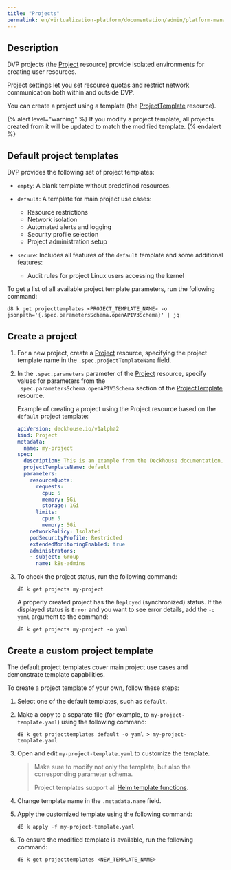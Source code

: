 ```yaml
---
title: "Projects"
permalink: en/virtualization-platform/documentation/admin/platform-management/access-control/projects.html
---
```


## Description

DVP projects (the [Project](../../reference/cr/project.html) resource) provide isolated environments for creating user resources.

Project settings let you set resource quotas and restrict network communication both within and outside DVP.

You can create a project using a template (the [ProjectTemplate](../../reference/cr/projecttemplate.html) resource).

{% alert level="warning" %}
If you modify a project template, all projects created from it will be updated to match the modified template.
{% endalert %}

## Default project templates

DVP provides the following set of project templates:

- `empty`: A blank template without predefined resources.

- `default`: A template for main project use cases:
  - Resource restrictions
  - Network isolation
  - Automated alerts and logging
  - Security profile selection
  - Project administration setup

- `secure`: Includes all features of the `default` template and some additional features:
  - Audit rules for project Linux users accessing the kernel

To get a list of all available project template parameters, run the following command:

```shell
d8 k get projecttemplates <PROJECT_TEMPLATE_NAME> -o jsonpath='{.spec.parametersSchema.openAPIV3Schema}' | jq
```

## Create a project

1. For a new project, create a [Project](../../reference/cr/project.html) resource, specifying the project template name in the `.spec.projectTemplateName` field.
1. In the `.spec.parameters` parameter of the [Project](../../reference/cr/project.html) resource, specify values for parameters from the `.spec.parametersSchema.openAPIV3Schema` section of the [ProjectTemplate](../../reference/cr/projecttemplate.html) resource.

    Example of creating a project using the Project resource based on the `default` project template:

    ```yaml
    apiVersion: deckhouse.io/v1alpha2
    kind: Project
    metadata:
      name: my-project
    spec:
      description: This is an example from the Deckhouse documentation.
      projectTemplateName: default
      parameters:
        resourceQuota:
          requests:
            cpu: 5
            memory: 5Gi
            storage: 1Gi
          limits:
            cpu: 5
            memory: 5Gi
        networkPolicy: Isolated
        podSecurityProfile: Restricted
        extendedMonitoringEnabled: true
        administrators:
        - subject: Group
          name: k8s-admins
    ```

1. To check the project status, run the following command:

    ```shell
    d8 k get projects my-project
    ```

    A properly created project has the `Deployed` (synchronized) status.
    If the displayed status is `Error` and you want to see error details,
    add the `-o yaml` argument to the command:

    ```shell
    d8 k get projects my-project -o yaml
    ```

## Create a custom project template

The default project templates cover main project use cases and demonstrate template capabilities.

To create a project template of your own, follow these steps:

1. Select one of the default templates, such as `default`.
1. Make a copy to a separate file (for example, to `my-project-template.yaml`) using the following command:

    ```shell
    d8 k get projecttemplates default -o yaml > my-project-template.yaml
    ```

1. Open and edit `my-project-template.yaml` to customize the template.

    > Make sure to modify not only the template, but also the corresponding parameter schema.
    >
    > Project templates support all [Helm template functions](https://helm.sh/docs/chart_template_guide/function_list/).

1. Change template name in the `.metadata.name` field.
1. Apply the customized template using the following command:

    ```shell
    d8 k apply -f my-project-template.yaml
    ```

1. To ensure the modified template is available, run the following command:

    ```shell
    d8 k get projecttemplates <NEW_TEMPLATE_NAME>
    ```
